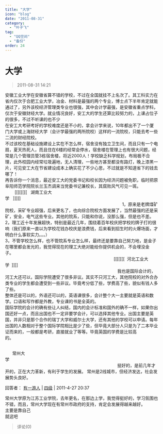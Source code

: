 ```yaml
---
title: "大学"
icon: "blog"
date: "2011-08-31"
category:
  - "叶子飞"
tag:
  - "QQ空间"
  - "备份"
order: 24
---
```

# 大学
> 2011-08-31 14:21


安徽工业大学在安徽省算不错的学校，不过在全国就挂不上名次了。其工科实力在省内仅次于合肥工业大学，冶金、材料是最强的两个专业，博士点下半年肯定就能通过了，另外该校经济管理类专业也很强，其中会计学最强，是安徽省重点学科，仅次于安徽财经大学。就业情况良好，安工大的学生还算比较努力的，上课占位子的很多，不过不听课的也不少  
在安工大考研考好的学校难度还是不小的，拿会计学来说，10年都出不了一个厦门大学或上海财经大学（会计学最强的两所院校）这样的一流院校，只能去考一些二流的财经院校。  
不过该校在基础设施建设上实在不怎么样，宿舍没有独立卫生间，而且只有一个电扇，夏天热死人，而且住在6楼的经常会停水，宿舍楼在管理上也有很大问题，经常是几个管理员管3栋宿舍楼，将近2000人！学校缺乏科学规划，布局极不合理，此外校园内经常垃圾遍地，无人清理，一些地方甚至都没有路灯，晚上漆黑一片，可见安工大在节省建设成本上确实花了不少心思，不过就是不知道省下的钱去哪了！  
再告诉你一个消息，最近安工大的党委书记和校长因为经济问题被免职，临时把原阜阳师范学院院长兰玉杰调来当党委书记兼校长，其腐败风气可见一斑。  
        \[\[\[\[\[\[\[\[   湖南工业大学   \]\]\]\]\]                                                                                                                                                                                                                    1，原来是老牌煤矿院校，采矿专业超强，后来更名了，也向综合院校方面发展了，当然最强的还是采矿，安全，电气这些专业。其他的院系，只能和你说，没那么强，但是也不差。  
2，理工近十年发展超快，特别是最近几年，围绕着百年校庆把学校的牌子打的很响（我们原来一直以为学校花钱办校庆是浪费钱，后来看到招生时的火爆场面，才明白什么事软实力。。。）  
3，不管学校怎么样，也不管院系专业怎么样，最终还是要靠自己努力地，是金子在哪里都会发光的，我觉得现在的理工大绝对能给你提供机会的，不会埋没金子。                                                                                                                                                                                                                   \[\[\[\[\[\[\[  河北工业大学  \]\]\]\]                                                                                                                                                                                                                   我也是国际会计的，河工大还可以，国际学院遭受了很多非议。其实不只河工大，其他院校的对外合办类专业的学生都会遭受到一些非议。毕竟考分低了些，学费高了些，貌似有钱人多了些。  
整体还是可以的，外语还可以的，英语课很多，会计整个大一主要就是英语和数学。口语和写作都是外教，专业课的书是全英的。  
国际学院的会计的确有些让人纠结，国内的会计标准和国外的确不一样，如果你出国还好一点，而且出国也不一定非要学会计，可以选择其他专业。出国主要是英国，并非只是那个合作的瑞丁大学和威尔士大学，还有其他的学校可以申请。每年出国的人数相对于整个国际学院相比是少了些，但毕竟大部分人只是为了二本毕业证而来的，一般都是考研，直接就业了等等。毕竟英国的学费是比较高的。                                                                                                                                                                                                                                   

      常州大学                                                                                                                                                                                                                          挺好的，是前几年才开的，正在大力革新，有利于学生的发展。
常州是2线城市，但经济发达，社会发展势头良好。 

回答者： [有一游人](http://passport.baidu.com/?business&aid=6&un=%D3%D0%D2%BB%D3%CE%C8%CB#2) | [四级](http://www.baidu.com/search/zhidao_help.html#%C8%E7%BA%CE%D1%A1%D4%F1%CD%B7%CF%CE "采纳率：29%") | 2011-4-27 20:37

常州大学原为江苏工业学院，去年更名，在那边上学，我觉得挺好的，学习氛围也不错，而且，常州大学现在有常州市政府的支持，肯定会发展得越来越好。   
主要是靠自己  
就这吧
> 评论(0)

